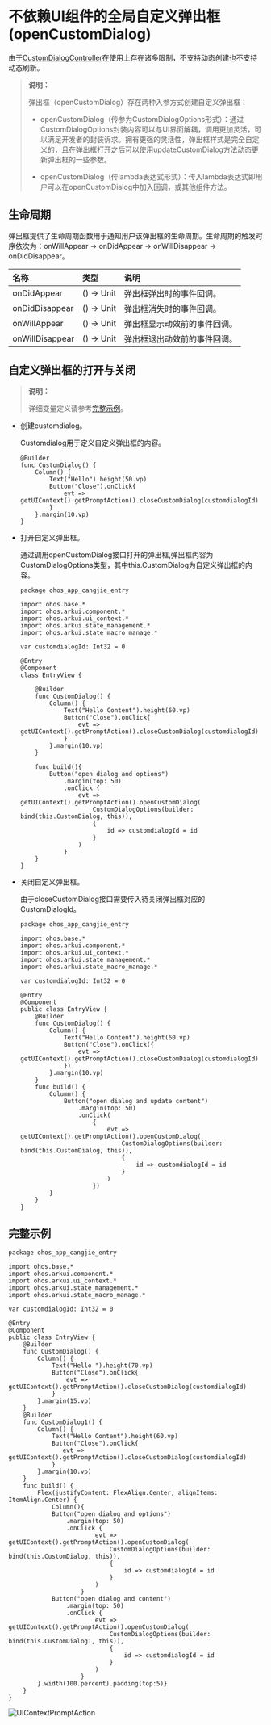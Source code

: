 # 不依赖UI组件的全局自定义弹出框 (openCustomDialog)

由于[CustomDialogController](../../../reference/source_zh_cn/arkui-cj/cj-dialog-customdialog.md#class-customdialogcontroller)在使用上存在诸多限制，不支持动态创建也不支持动态刷新。

> **说明：**
>
> 弹出框（openCustomDialog）存在两种入参方式创建自定义弹出框：
>
> - openCustomDialog（传参为CustomDialogOptions形式）：通过CustomDialogOptions封装内容可以与UI界面解耦，调用更加灵活，可以满足开发者的封装诉求。拥有更强的灵活性，弹出框样式是完全自定义的，且在弹出框打开之后可以使用updateCustomDialog方法动态更新弹出框的一些参数。
>
> - openCustomDialog（传lambda表达式形式）：传入lambda表达式即用户可以在openCustomDialog中加入回调，或其他组件方法。

## 生命周期

弹出框提供了生命周期函数用于通知用户该弹出框的生命周期。生命周期的触发时序依次为：onWillAppear -> onDidAppear -> onWillDisappear -> onDidDisappear。

| 名称            |类型| 说明                       |
| :----------------- | :------ | :---------------------------- |
| onDidAppear    | () -> Unit  | 弹出框弹出时的事件回调。    |
| onDidDisappear |() -> Unit  | 弹出框消失时的事件回调。    |
| onWillAppear    | () -> Unit | 弹出框显示动效前的事件回调。 |
| onWillDisappear | () -> Unit | 弹出框退出动效前的事件回调。 |

## 自定义弹出框的打开与关闭

> **说明：**
>
> 详细变量定义请参考[完整示例](#完整示例)。

- 创建customdialog。

   Customdialog用于定义自定义弹出框的内容。

    ```cangjie
    @Builder
    func CustomDialog() {
        Column() {
            Text("Hello").height(50.vp)
            Button("Close").onClick{
                evt => getUIContext().getPromptAction().closeCustomDialog(customdialogId)
            }
        }.margin(10.vp)
    }
    ```

- 打开自定义弹出框。

   通过调用openCustomDialog接口打开的弹出框,弹出框内容为CustomDialogOptions类型，其中this.CustomDialog为自定义弹出框的内容。

    <!-- run -->

    ```cangjie
    package ohos_app_cangjie_entry

    import ohos.base.*
    import ohos.arkui.component.*
    import ohos.arkui.ui_context.*
    import ohos.arkui.state_management.*
    import ohos.arkui.state_macro_manage.*

    var customdialogId: Int32 = 0

    @Entry
    @Component
    class EntryView {

        @Builder
        func CustomDialog() {
            Column() {
                Text("Hello Content").height(60.vp)
                Button("Close").onClick{
                    evt => getUIContext().getPromptAction().closeCustomDialog(customdialogId)
                }
            }.margin(10.vp)
        }

        func build(){
            Button("open dialog and options")
                .margin(top: 50)
                .onClick {
                    evt => getUIContext().getPromptAction().openCustomDialog(
                        CustomDialogOptions(builder: bind(this.CustomDialog, this)),
                        {
                            id => customdialogId = id
                        }
                    )
                }
        }
    }
    ```

- 关闭自定义弹出框。

   由于closeCustomDialog接口需要传入待关闭弹出框对应的CustomDialogId。

    <!-- run -->

    ```cangjie
    package ohos_app_cangjie_entry

    import ohos.base.*
    import ohos.arkui.component.*
    import ohos.arkui.ui_context.*
    import ohos.arkui.state_management.*
    import ohos.arkui.state_macro_manage.*

    var customdialogId: Int32 = 0

    @Entry
    @Component
    public class EntryView {
        @Builder
        func CustomDialog() {
            Column() {
                Text("Hello Content").height(60.vp)
                Button("Close").onClick({
                    evt => getUIContext().getPromptAction().closeCustomDialog(customdialogId)
                })
            }.margin(10.vp)
        }
        func build() {
            Column() {
                Button("open dialog and update content")
                    .margin(top: 50)
                    .onClick(
                        {
                            evt => getUIContext().getPromptAction().openCustomDialog(
                                CustomDialogOptions(builder: bind(this.CustomDialog, this)),
                                {
                                    id => customdialogId = id
                                }
                            )
                        })
            }
        }
    }
    ```

## 完整示例

 <!-- run -->

```cangjie
package ohos_app_cangjie_entry

import ohos.base.*
import ohos.arkui.component.*
import ohos.arkui.ui_context.*
import ohos.arkui.state_management.*
import ohos.arkui.state_macro_manage.*

var customdialogId: Int32 = 0

@Entry
@Component
public class EntryView {
    @Builder
    func CustomDialog() {
        Column() {
            Text("Hello ").height(70.vp)
            Button("Close").onClick{
                evt => getUIContext().getPromptAction().closeCustomDialog(customdialogId)
            }
        }.margin(15.vp)
    }
    @Builder
    func CustomDialog1() {
        Column() {
            Text("Hello Content").height(60.vp)
            Button("Close").onClick{
               evt => getUIContext().getPromptAction().closeCustomDialog(customdialogId)
            }
        }.margin(10.vp)
    }
    func build() {
        Flex(justifyContent: FlexAlign.Center, alignItems: ItemAlign.Center) {
            Column(){
            Button("open dialog and options")
                .margin(top: 50)
                .onClick {
                        evt => getUIContext().getPromptAction().openCustomDialog(
                            CustomDialogOptions(builder: bind(this.CustomDialog, this)),
                            {
                                id => customdialogId = id
                            }
                        )
                    }
            Button("open dialog and content")
                .margin(top: 50)
                .onClick {
                        evt => getUIContext().getPromptAction().openCustomDialog(
                            CustomDialogOptions(builder: bind(this.CustomDialog1, this)),
                            {
                                id => customdialogId = id
                            }
                        )
                    }
        }.width(100.percent).padding(top:5)}
    }
}

```

![UIContextPromptAction](figures/UIContextPromptAction.gif)
